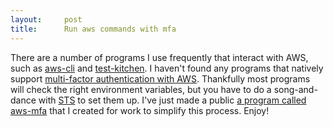 ```yaml
---
layout:     post
title:      Run aws commands with mfa
---
```



There are a number of programs I use frequently that interact with AWS, such as [aws-cli](https://aws.amazon.com/cli/) and [test-kitchen](http://kitchen.ci/). I haven't found any programs that natively support [multi-factor authentication with AWS](https://aws.amazon.com/iam/details/mfa/). Thankfully most programs will check the right environment variables, but you have to do a song-and-dance with [STS](http://docs.aws.amazon.com/STS/latest/UsingSTS/Welcome.html) to set them up. I've just made a public [a program called aws-mfa](https://github.com/lonelyplanet/aws-mfa) that I created for work to simplify this process. Enjoy!




